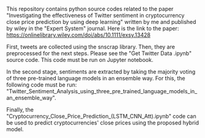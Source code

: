 This repository contains python source codes related to the paper "Investigating the effectiveness of Twitter sentiment in cryptocurrency close price prediction by using deep learning" written by me and published by wiley in the "Expert System" journal.
Here is the link to the paper: 
https://onlinelibrary.wiley.com/doi/abs/10.1111/exsy.13428

First, tweets are collected using the snscrap library. Then, they are preprocessed for the next steps. Please see the "Get Twitter Data .ipynb" source code. This code must be run on Jupyter notebook.  

In the second stage, sentiments are extracted by taking the majority voting of three pre-trained language models in an ensemble way. For this, the following code must be run: "Twitter_Sentiment_Analysis_using_three_pre_trained_language_models_in_an_ensemble_way".  

Finally, the "Cryptocurrency_Close_Price_Prediction_(LSTM_CNN_Att).ipynb" code can be used to predict cryptocurrencies' close prices using the proposed hybrid model. 

